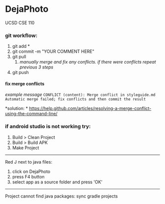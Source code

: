# DejaPhoto
UCSD CSE 110


### git workflow:
1. git add * </br>
1. git commit -m "YOUR COMMENT HERE" </br>
1. git pull </br>
     1. *manually merge and fix any conflicts. if there were conflicts repeat previous 3 steps* </br>
1. git push

#### fix merge conflicts
*example message*
`CONFLICT (content): Merge conflict in styleguide.md
Automatic merge failed; fix conflicts and then commit the result `

*solution: *
https://help.github.com/articles/resolving-a-merge-conflict-using-the-command-line/


### if android studio is not working try:
1. Build > Clean Project
1. Build > Build APK
1. Make Project

------------

 Red J next to java files:
1. click on DejaPhoto
1. press F4 button
1. select app as a source folder and press 'OK'

-------------

 Project cannot find java packages: sync gradle projects
